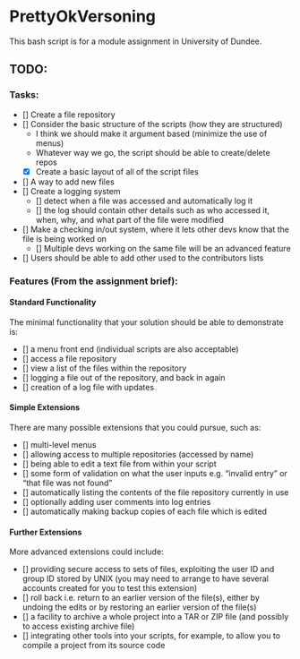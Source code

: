 # PrettyOkVersoning  
This bash script is for a module assignment in University of Dundee.  

## TODO:  
### Tasks:
- [] Create a file repository 
- [] Consider the basic structure of the scripts (how they are structured)
    - I think we should make it argument based (minimize the use of menus)
    - Whatever way we go, the script should be able to create/delete repos
    - [x] Create a basic layout of all of the script files
- [] A way to add new files
- [] Create a logging system
    - [] detect when a file was accessed and automatically log it
    - [] the log should contain other details such as who accessed it, when, why, and what part of the file were modified
- [] Make a checking in/out system, where it lets other devs know that the file is being worked on
    - [] Multiple devs working on the same file will be an advanced feature
- [] Users should be able to add other used to the contributors lists

### Features (From the assignment brief):
#### Standard Functionality  
The minimal functionality that your solution should be able to demonstrate is:  
- [] a menu front end (individual scripts are also acceptable)
- [] access a file repository
- [] view a list of the files within the repository
- [] logging a file out of the repository, and back in again
- [] creation of a log file with updates  

#### Simple Extensions  
There are many possible extensions that you could pursue, such as:  
- [] multi-level menus
- [] allowing access to multiple repositories (accessed by name)
- [] being able to edit a text file from within your script
- [] some form of validation on what the user inputs e.g. “invalid entry” or “that file was not found”
- [] automatically listing the contents of the file repository currently in use
- [] optionally adding user comments into log entries
- [] automatically making backup copies of each file which is edited  

#### Further Extensions  
More advanced extensions could include:  
- [] providing secure access to sets of files, exploiting the user ID and group ID stored by UNIX (you may need to arrange to have several accounts created for you to test this extension)
- [] roll back i.e. return to an earlier version of the file(s), either by undoing the edits or by restoring an earlier version of the file(s)
- [] a facility to archive a whole project into a TAR or ZIP file (and possibly to access existing archive file)
- [] integrating other tools into your scripts, for example, to allow you to compile a project from its source code  
